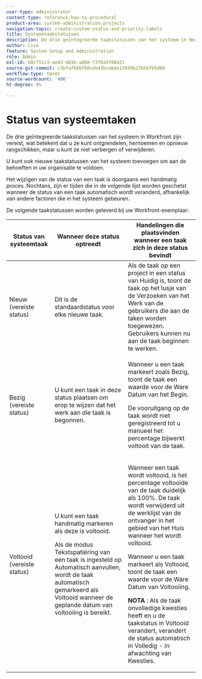 ```yaml
---
user-type: administrator
content-type: reference;how-to-procedural
product-area: system-administration;projects
navigation-topic: create-custom-status-and-priority-labels
title: Systeemtaakstatussen
description: De drie geïntegreerde taakstatussen van het systeem in Workfront zijn vereist, wat betekent dat u ze kunt ontgrendelen, hernoemen en opnieuw rangschikken, maar u kunt ze niet verbergen of verwijderen. U kunt ook nieuwe taakstatussen van het systeem toevoegen om aan de behoeften in uw organisatie te voldoen. Het wijzigen van de status van een taak is doorgaans een handmatig proces, maar soms wordt de status van een taak automatisch gewijzigd, afhankelijk van andere factoren die zich in het systeem voordoen.
author: Lisa
feature: System Setup and Administration
role: Admin
exl-id: b8c751c3-aed3-4836-a888-f3f8a5f08421
source-git-commit: c3bfaf666fb0ceb43bcabda13949b27b567b5d08
workflow-type: tm+mt
source-wordcount: '406'
ht-degree: 0%

---
```


# Status van systeemtaken

De drie geïntegreerde taakstatussen van het systeem in Workfront zijn vereist, wat betekent dat u ze kunt ontgrendelen, hernoemen en opnieuw rangschikken, maar u kunt ze niet verbergen of verwijderen.

U kunt ook nieuwe taakstatussen van het systeem toevoegen om aan de behoeften in uw organisatie te voldoen.

Het wijzigen van de status van een taak is doorgaans een handmatig proces. Nochtans, zijn er tijden die in de volgende lijst worden geschetst wanneer de status van een taak automatisch wordt veranderd, afhankelijk van andere factoren die in het systeem gebeuren.

De volgende taakstatussen worden geleverd bij uw Workfront-exemplaar:

<table style="table-layout:auto"> 
 <col> 
 <col> 
 <col> 
 <thead> 
  <tr> 
   <th>Status van systeemtaak</th> 
   <th>Wanneer deze status optreedt</th> 
   <th>Handelingen die plaatsvinden wanneer een taak zich in deze status bevindt</th> 
  </tr> 
 </thead> 
 <tbody> 
  <tr> 
   <td>Nieuw (vereiste status)</td> 
   <td>Dit is de standaardstatus voor elke nieuwe taak.</td> 
   <td>Als de taak op een project in een status van Huidig is, toont de taak op het lusje van de Verzoeken van het Werk van de gebruikers die aan de taken worden toegewezen. Gebruikers kunnen nu aan de taak beginnen te werken.</td> 
  </tr> 
  <tr> 
   <td>Bezig (vereiste status)</td> 
   <td>U kunt een taak in deze status plaatsen om erop te wijzen dat het werk aan die taak is begonnen.</td> 
   <td> <p>Wanneer u een taak markeert zoals Bezig, toont de taak een waarde voor de Ware Datum van het Begin.</p> <p>De vooruitgang op de taak wordt niet geregistreerd tot u manueel het percentage bijwerkt voltooit van de taak.</p> </td> 
  </tr> 
  <tr> 
   <td>Voltooid (vereiste status)</td> 
   <td> <p>U kunt een taak handmatig markeren als deze is voltooid.</p> <p>Als de modus Tekstspatiëring van een taak is ingesteld op Automatisch aanvullen, wordt de taak automatisch gemarkeerd als Voltooid wanneer de geplande datum van voltooiing is bereikt.</p> </td> 
   <td> <p>Wanneer een taak wordt voltooid, is het percentage voltooide van de taak duidelijk als 100%. De taak wordt verwijderd uit de werklijst van de ontvanger in het gebied van het Huis wanneer het wordt voltooid.</p> <p>Wanneer u een taak markeert als Voltooid, toont de taak een waarde voor de Ware Datum van Voltooiing.</p> <p><b> NOTA </b>: Als de taak onvolledige kwesties heeft en u de taakstatus in Voltooid verandert, verandert de status automatisch in Volledig - In afwachting van Kwesties.</p> </td> 
  </tr> 
 </tbody> 
</table>
